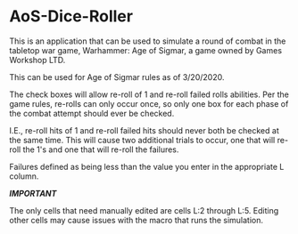 # AoS-Dice-Roller
This is an application that can be used to simulate a round of combat in the tabletop war game, Warhammer: Age of Sigmar, a
game owned by Games Workshop LTD. 

This can be used for Age of Sigmar rules as of 3/20/2020. 

The check boxes will allow re-roll of 1 and re-roll failed rolls abilities. Per the game rules, re-rolls can only occur once,
so only one box for each phase of the combat attempt should ever be checked.

I.E., re-roll hits of 1 and re-roll failed hits should never both be checked at the same time. This will cause two
additional trials to occur, one that will re-roll the 1's and one that will re-roll the failures.

Failures defined as being less than the value you enter in the appropriate L column. 

***IMPORTANT***

The only cells that need manually edited are cells L:2 through L:5. Editing other cells may cause issues with the macro that
runs the simulation. 

